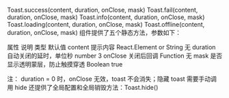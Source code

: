 ﻿Toast.success(content, duration, onClose, mask)
Toast.fail(content, duration, onClose, mask)
Toast.info(content, duration, onClose, mask)
Toast.loading(content, duration, onClose, mask)
Toast.offline(content, duration, onClose, mask)
组件提供了五个静态方法，参数如下：

属性  	    说明  	                    类型  	                默认值
content	     提示内容	                    React.Element or String	  无
duration	 自动关闭的延时，单位秒          number            	    3
onClose	     关闭后回调	Function           无
mask	     是否显示透明蒙层，防止触摸穿透   Boolean	                 true

注： duration = 0 时，onClose 无效，toast 不会消失；隐藏 toast 需要手动调用 hide
还提供了全局配置和全局销毁方法：Toast.hide()